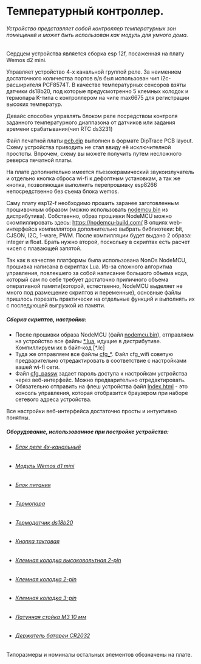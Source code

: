 # Температурный контроллер.

###### Устройство представляет собой контроллер температурных зон помещений и может быть использован как модуль для умного дома. 

Сердцем устройства является сборка esp 12f, посаженная на плату Wemos d2 mini.

Управляет устройство 4-х канальной группой реле. 
За неимением достаточного количества портов в/в был использован чип i2c-расширителя PCF8574T.
В качестве температурных сенсоров взяты датчики ds18b20, под которые предусмотренно 5 клемных колодок и термопара K-типа с контроллером на чипе max6675 для регистрации высоких температур.

Девайс способен управлять блоком реле посредством контроля заданного температурного диаппазона от датчиков или задания времени срабатывания(чип RTC ds3231)

Файл печатной платы [pcb.dip](https://github.com/512Kb/esp8266_tcp/blob/master/Schematic/pcb.dip) выполнен в формате DipTrace PCB layout. Схему устройства приводить не стал ввиду её исключителной простоты. Впрочем, схему вы можете получить путем несложного
реверса печатной платы. 

На плате дополнительно имеется пъезокерамический звукоизлучатель и отдельно кнопка сброса wi-fi к дефолтным установкам, а так же кнопка, позволяющая выполнить перепрошивку esp8266 непосредственно без съема блока wemos.

Саму плату esp12-f необходимо прошить заранее заготовленным прошивочным образом (можно использовать [nodemcu.bin](https://github.com/512Kb/esp8266_tcp/blob/master/Bin/nodemcu.bin) из дистрибутива). Собственно, образ прошивки NodeMCU можно скомпиллировать здесь: https://nodemcu-build.com/ 
В опциях web-интерфейса компиллятора дополнительно выбрать библиотеки: bit, CJSON, I2C, 1-ware, PWM. 
После компилляции будет выдано 2 образа: integer и float. Брать нужно второй, поскольку
в скриптах есть расчет чисел с плавающей запятой. 

Так как в качестве платформы была использована NonOs NodeMCU, прошивка написана в
скриптах Lua. Из-за сложного алгоритма управления, повлекшего за собой написание
большого объема кода, который сам по себе требует достаточно приличного объема оперативной памяти(которой, естественно, NodeMCU выделяет не много под размещение скриптов и переменные), основные файлы пришлось порезать практически на отдельные функций и выполнять их с последующей выгрузкой из памяти. 
##### Сборка скриптов, настройка:
* После прошивки образа NodeMCU (файл [nodemcu.bin](https://github.com/512Kb/esp8266_tcp/blob/master/Bin/nodemcu.bin)), отправляем на устройство все файлы [*.lua](https://github.com/512Kb/esp8266_tcp), идущие в дистрибутиве. Компиллируем их в байт-код [*.lc]
*  Туда же отправляем все файлы [cfg_*](https://github.com/512Kb/esp8266_tcp/tree/master/Configs). Файл cfg_wifi советую предварительно отредактировать в соответствие с настройками вашей wi-fi сети. 
* Файл [cfg_passw](https://github.com/512Kb/esp8266_tcp/blob/master/Configs/cfg_passw) задает пароль доступа к настройкам устройства через веб-интерфейс. Можно предварительно отредактировать.
* Обязательно отправить на флеш устройства файл [Index.html](https://github.com/512Kb/esp8266_tcp/blob/master/FrontEnd/Index.html) - это консоль управления, которая отобразится браузером при наборе сетевого адреса устройства.

Все настройки веб-интерфейса достаточно просты и интуитивно понятны.

##### Оборудование, использованное при постройке устройства:

* ######  [Блок реле 4х-канальный](https://www.aliexpress.com/wholesale?ltype=wholesale&d=y&origin=y&isViewCP=y&catId=0&initiative_id=AS_20170123032502&SearchText=4+channel+relay+module&blanktest=0&tc=af)
* ###### [Модуль Wemos d1 mini](https://ru.aliexpress.com/wholesale?ltype=wholesale&d=y&origin=y&isViewCP=y&catId=0&initiative_id=SB_20170213030526&SearchText=wemos+d1+mini&blanktest=0&tc=af)

* ######  [Блок питания](https://ru.aliexpress.com/wholesale?ltype=wholesale&d=y&origin=y&isViewCP=y&catId=0&initiative_id=SB_20170213030918&SearchText=tsp-05&blanktest=0&tc=af)

* ######  [Термопара](https://ru.aliexpress.com/wholesale?ltype=wholesale&d=y&origin=y&isViewCP=y&catId=0&initiative_id=SB_20170213031103&SearchText=k-type+max6675&blanktest=0&tc=af)

* ######  [Термодатчик ds18b20](https://ru.aliexpress.com/wholesale?ltype=wholesale&d=y&origin=y&isViewCP=y&catId=0&initiative_id=AS_20170213031136&SearchText=ds18b20&blanktest=0&tc=af)

* ######  [Кнопка тактовая](https://ru.aliexpress.com/wholesale?ltype=wholesale&d=y&origin=y&isViewCP=y&catId=0&initiative_id=SB_20170213032846&SearchText=G66+button&blanktest=0&tc=af)

* ######  [Клемная колодка высоковольтная 2-pin](https://ru.aliexpress.com/wholesale?ltype=wholesale&d=y&origin=y&isViewCP=y&catId=0&initiative_id=SB_20170213033120&SearchText=2+Pin+5.08+%D0%BC%D0%BC&blanktest=0&tc=af)

* ######  [Клемная колодка 2-pin](https://ru.aliexpress.com/wholesale?ltype=wholesale&d=y&origin=y&isViewCP=y&catId=0&initiative_id=SB_20170213033806&SearchText=2+Pin+2.54+%D0%BC%D0%BC+0.1&blanktest=0&tc=af)

* ######  [Клемная колодка 3-pin](https://ru.aliexpress.com/wholesale?ltype=wholesale&d=y&origin=y&isViewCP=y&catId=0&initiative_id=SB_20170213033855&SearchText=3+Pin+2.54+%D0%BC%D0%BC+0.1&blanktest=0&tc=af)

* ######  [Латунная стойка M3 10 мм](https://ru.aliexpress.com/wholesale?ltype=wholesale&d=y&origin=y&isViewCP=y&catId=0&initiative_id=SB_20170213033515&SearchText=copper+pillars+M3+10+%D0%9C%D0%9C&blanktest=0&tc=af)

* ######  [Держатель батареи CR2032](https://ru.aliexpress.com/wholesale?ltype=wholesale&d=y&origin=y&isViewCP=y&catId=0&initiative_id=SB_20170213061226&SearchText=2032+holder&blanktest=0&tc=af)


Типоразмеры и номиналы остальных элементов обозначены на плате.